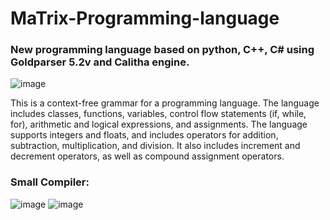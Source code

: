 # MaTrix-Programming-language
### New programming language based on python, C++, C# using Goldparser 5.2v and Calitha engine.
![image](https://user-images.githubusercontent.com/71356170/231051236-86c1c7ad-0b93-4ba9-8f90-b8bbd2e56b55.png)

This is a context-free grammar for a programming language. The language includes classes, functions, variables, control flow statements (if, while, for), arithmetic and logical expressions, and assignments. The language supports integers and floats, and includes operators for addition, subtraction, multiplication, and division. It also includes increment and decrement operators, as well as compound assignment operators.
### Small Compiler: 
![image](https://user-images.githubusercontent.com/71356170/231051760-cbb259fa-fe58-4cad-b47c-305f1f7b1984.png)
![image](https://user-images.githubusercontent.com/71356170/231051804-e929b735-71cc-4e39-b491-745109dd6e36.png)
